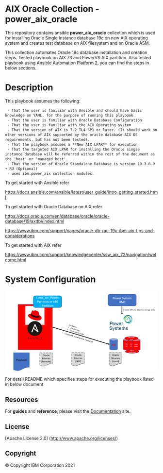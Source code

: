 <!-- This should be the location of the title of the repository, normally the short name -->
# AIX Oracle Collection - power_aix_oracle

This repository contains ansible **power_aix_oracle** collection which is used for installing Oracle Single Instance database 19c on new AIX operating system and creates test database on AIX filesystem and on Oracle ASM.

This collection automates Oracle 19c database installation and creation steps. Tested playbook on AIX 73 and PowerVS AIX partition. Also tested playbook using Ansible Automation Platform 2, you can find the steps in below sections.

# Description

This playbook assumes the following:

     - That the user is familiar with Ansible and should have basic knowledge on YAML, for the purpose of running this playbook
     - That the user is familiar with Oracle Database Configuration
     - That the user is familiar with the AIX Operating system 
     - That the version of AIX is 7.2 TL4 SP1 or later. (It should work on other versions of AIX supported by the oracle database AIX OS requirements, but has not been tested). 
     - That the playbook assumes a **New AIX LPAR** for execution
     - That the targeted AIX LPAR for installing the Oracle single instance database will be referred within the rest of the document as the 'host' or 'managed host'.
     - That the version of Oracle Standalone Database is version 19.3.0.0 + RU (Optional)
     - uses ibm.power_aix collection modules.

To get started with Ansible refer

https://docs.ansible.com/ansible/latest/user_guide/intro_getting_started.html

To get started with Oracle Database on AIX refer

https://docs.oracle.com/en/database/oracle/oracle-database/19/axdbi/index.html

https://www.ibm.com/support/pages/oracle-db-rac-19c-ibm-aix-tips-and-considerations

To get started with AIX refer

https://www.ibm.com/support/knowledgecenter/ssw_aix_72/navigation/welcome.html


# System Configuration

![System Topology](https://github.com/IBM/ansible-power-aix-oracle/blob/main/pics/System_Configuration.png)

For detail README which specifies steps for executing the playbook listed in below document

## Resources

For **guides** and **reference**, please visit the [Documentation](https://github.com/IBM/ansible-power-aix-oracle/tree/main/docs/) site.

## License

[Apache License 2.0] (http://www.apache.org/licenses/)
## Copyright

© Copyright IBM Corporation 2021

